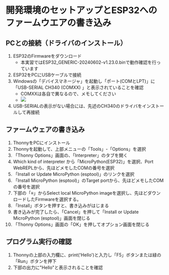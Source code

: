 # 開発環境のセットアップとESP32へのファームウエアの書き込み

## PCとの接続（ドライバのインストール）

1. ESP32のFirmwareをダウンロード
   - 本実習ではESP32_GENERIC-20240602-v1.23.0.binで動作確認を行っています
1. ESP32をPCにUSBケーブルで接続
1. Windowsの「デバイスマネージャ」を起動し「ポート(COMとLPT)」に「USB-SERIAL CH340 (COMXX) 」と表示されていることを確認
   - COMXXは各自で異なるので、メモしてください
   - <image src=",,/images/device_manager.png">
1. USB-SERIALの表示がない場合には、先述のCH340のドライバをインストールして再接続

## ファームウェアの書き込み

1. ThonnyをPCにインストール
1. Thonnyを起動して、上部メニューの「Tools」-「Options」を選択
1. 「Thonny Options」画面の、「Interpreter」のタブを開く
1. Which kind of interpreter から「MicroPython(ESP32)」を選択、Port WebREPLから、先ほどメモしたCOMの番号を選択
1. 「Install or Update MicroPython (esptool)」のリンクを選択
1. 「Install MicroPython (esptool)」のTarget portから、先ほどメモしたCOMの番号を選択
1. 下部の「≡」からSelect local MicroPython imageを選択し、先ほどダウンロードしたFirmwareを選択する。
1. 「Install」ボタンを押すと、書き込みがはじまる
1. 書き込みが完了したら、「Cancel」を押して「Install or Update MicroPython (esptool)」画面を閉じる
1. 「Thonny Options」画面の「OK」を押してオプション画面を閉じる

## プログラム実行の確認

1. Thonnyの上部の入力欄に、print('Hello')と入力し「F5」ボタンまたは緑の「Run」ボタンを押下
1. 下部の出力に"Hello"と表示されることを確認
